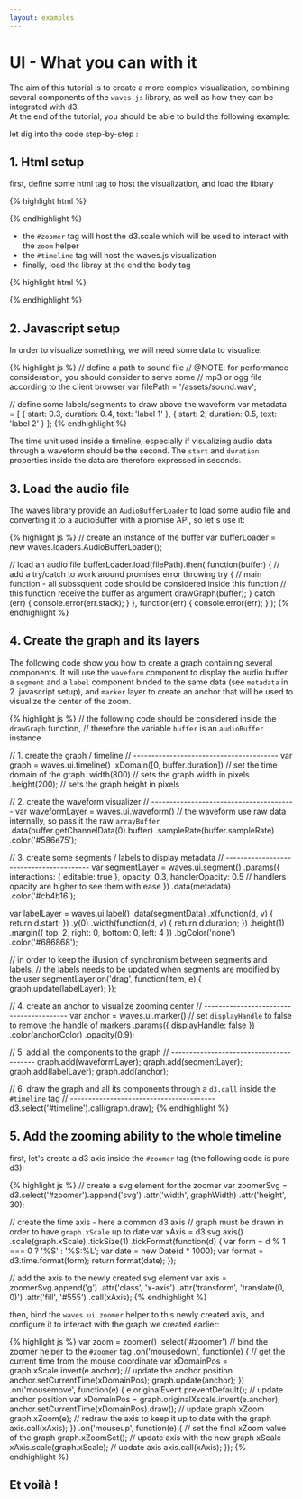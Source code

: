 ```yaml
---
layout: examples
---
```


# UI - What you can with it

The aim of this tutorial is to create a more complex visualization, combining several components of the `waves.js` library, as well as how they can be integrated with d3.  
At the end of the tutorial, you should be able to build the following example:

<div id="zoomer"></div>
<div id="timeline"></div>
<script src="{{ "/js/examples/01-ui-what-you-can-do-with-it.js" | prepend: site.baseurl }}"></script>

let dig into the code step-by-step :

## 1. Html setup

first, define some html tag to host the visualization, and load the library

{% highlight html %}
<div id="zoomer"></div>
<div id="timeline"></div>
{% endhighlight %}

- the `#zoomer` tag will host the d3.scale which will be used to interact with the `zoom` helper
- the `#timeline` tag will host the waves.js visualization
- finally, load the libray at the end the body tag

{% highlight html %}
<script src="/path/to/waves.js"></script>
{% endhighlight %}


## 2. Javascript setup

In order to visualize something, we will need some data to visualize:

{% highlight js %}
// define a path to sound file
// @NOTE: for performance consideration, you should consider to serve some
// mp3 or ogg file according to the client browser
var filePath = '/assets/sound.wav';

// define some labels/segments to draw above the waveform
var metadata = [
  {
    start: 0.3,
    duration: 0.4,
    text: 'label 1'
  }, {
    start: 2,
    duration: 0.5,
    text: 'label 2'
  }
];
{% endhighlight %}

The time unit used inside a timeline, especially if visualizing audio data through a waveform should be the second. The `start` and `duration` properties inside the data are therefore expressed in seconds.


## 3. Load the audio file

The waves library provide an `AudioBufferLoader` to load some audio file and converting it to a audioBuffer with a promise API, so let's use it:

{% highlight js %}
// create an instance of the buffer
var bufferLoader = new waves.loaders.AudioBufferLoader();

// load an audio file
bufferLoader.load(filePath).then(
  function(buffer) {
    // add a try/catch to work around promises error throwing
    try {
      // main function - all subssquent code should be considered inside this function
      // this function receive the buffer as argument
      drawGraph(buffer);
    } catch (err) {
      console.error(err.stack);
    }
  },
  function(err) {
    console.error(err);
  }
);
{% endhighlight %}


## 4. Create the graph and its layers

The following code show you how to create a graph containing several components. It will use the `waveform` component to display the audio buffer, a `segment` and a `label` component binded to the same data (see `metadata` in 2. javascript setup), and `marker` layer to create an anchor that will be used to visualize the center of the zoom.

{% highlight js %}
// the following code should be considered inside the `drawGraph` function, 
// therefore the variable `buffer` is an `audioBuffer` instance

// 1. create the graph / timeline
// ----------------------------------------
var graph = waves.ui.timeline()
  .xDomain([0, buffer.duration]) // set the time domain of the graph
  .width(800) // sets the graph width in pixels
  .height(200); // sets the graph height in pixels

// 2. create the waveform visualizer
// ----------------------------------------
var waveformLayer = waves.ui.waveform()
  // the waveform use raw data internally, so pass it the raw `arrayBuffer`
  .data(buffer.getChannelData(0).buffer) 
  .sampleRate(buffer.sampleRate)
  .color('#586e75');

// 3. create some segments / labels to display metadata
// ----------------------------------------
var segmentLayer = waves.ui.segment()
  .params({
    interactions: { editable: true },
    opacity: 0.3,
    handlerOpacity: 0.5 // handlers opacity are higher to see them with ease
  })
  .data(metadata)
  .color('#cb4b16');

var labelLayer = waves.ui.label()
  .data(segmentData)
  .x(function(d, v) { return d.start; })
  .y(0)
  .width(function(d, v) { return d.duration; })
  .height(1)
  .margin({ top: 2, right: 0, bottom: 0, left: 4 })
  .bgColor('none')
  .color('#686868');

// in order to keep the illusion of synchronism between segments and labels,
// the labels needs to be updated when segments are modified by the user
segmentLayer.on('drag', function(item, e) {
  graph.update(labelLayer);
});

// 4. create an anchor to visualize zooming center
// ----------------------------------------
var anchor = waves.ui.marker()
  // set `displayHandle` to false to remove the handle of markers
  .params({ displayHandle: false })
  .color(anchorColor)
  .opacity(0.9);

// 5. add all the components to the graph
// ----------------------------------------
graph.add(waveformLayer);
graph.add(segmentLayer);
graph.add(labelLayer);
graph.add(anchor);

// 6. draw the graph and all its components through a `d3.call` inside the `#timeline` tag
// ----------------------------------------
d3.select('#timeline').call(graph.draw);
{% endhighlight %}


## 5. Add the zooming ability to the whole timeline

first, let's create a d3 axis inside the `#zoomer` tag (the following code is pure d3):

{% highlight js %}
// create a svg element for the zoomer
var zoomerSvg = d3.select('#zoomer').append('svg')
  .attr('width', graphWidth)
  .attr('height', 30);

// create the time axis - here a common d3 axis
// graph must be drawn in order to have `graph.xScale` up to date
var xAxis = d3.svg.axis()
  .scale(graph.xScale)
  .tickSize(1)
  .tickFormat(function(d) {
    var form = d % 1 === 0 ? '%S' : '%S:%L';
    var date = new Date(d * 1000);
    var format = d3.time.format(form);
    return format(date);
  });

// add the axis to the newly created svg element
var axis = zoomerSvg.append('g')
  .attr('class', 'x-axis')
  .attr('transform', 'translate(0, 0)')
  .attr('fill', '#555')
  .call(xAxis);
{% endhighlight %}

then, bind the `waves.ui.zoomer` helper to this newly created axis, and configure it to interact with the graph we created earlier:

{% highlight js %}
var zoom = zoomer()
  .select('#zoomer') // bind the zoomer helper to the `#zoomer` tag
  .on('mousedown', function(e) {
    // get the current time from the mouse coordinate
    var xDomainPos = graph.xScale.invert(e.anchor);
    // update the anchor position
    anchor.setCurrentTime(xDomainPos);
    graph.update(anchor);
  })
  .on('mousemove', function(e) {
    e.originalEvent.preventDefault();
    // update anchor position
    var xDomainPos = graph.originalXscale.invert(e.anchor);
    anchor.setCurrentTime(xDomainPos).draw();
    // update graph xZoom
    graph.xZoom(e);
    // redraw the axis to keep it up to date with the graph
    axis.call(xAxis);
  })
  .on('mouseup', function(e) {
    // set the final xZoom value of the graph
    graph.xZoomSet();
    // update axis with the new graph xScale
    xAxis.scale(graph.xScale);
    // update axis
    axis.call(xAxis);
  });
{% endhighlight %}

## Et voilà !



